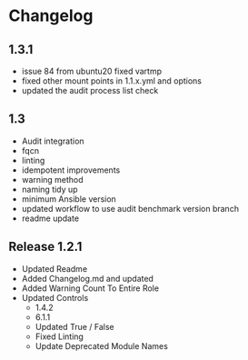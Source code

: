 # Changelog

## 1.3.1

- issue 84 from ubuntu20 fixed vartmp
- fixed other mount points in 1.1.x.yml and options
- updated the audit process list check

## 1.3

- Audit integration
- fqcn
- linting
- idempotent improvements
- warning method
- naming tidy up
- minimum Ansible version
- updated workflow to use audit benchmark version branch
- readme update

## Release 1.2.1

- Updated Readme
- Added Changelog.md and updated
- Added Warning Count To Entire Role
- Updated Controls
  - 1.4.2
  - 6.1.1
  - Updated True / False
  - Fixed Linting
  - Update Deprecated Module Names
